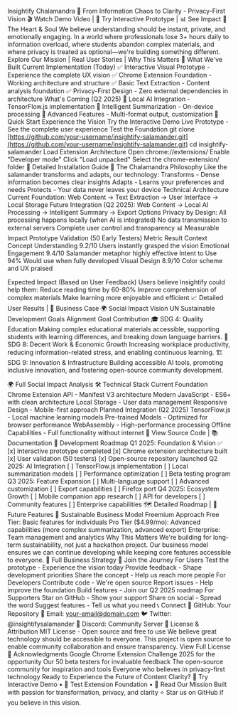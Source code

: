 Insightify Chalamandra 🦎
From Information Chaos to Clarity - Privacy-First Vision
🎬 Watch Demo Video | 🚀 Try Interactive Prototype | 📊 See Impact
💖 The Heart & Soul
We believe understanding should be instant, private, and emotionally engaging.
In a world where professionals lose 3+ hours daily to information overload, where students abandon complex materials, and where privacy is treated as optional—we're building something different.
Explore Our Mission | Real User Stories | Why This Matters
🎯 What We've Built
Current Implementation (Today)
✅ Interactive Visual Prototype - Experience the complete UX vision
✅ Chrome Extension Foundation - Working architecture and structure
✅ Basic Text Extraction - Content analysis foundation
✅ Privacy-First Design - Zero external dependencies in architecture
What's Coming (Q2 2025)
🚧 Local AI Integration - TensorFlow.js implementation
🚧 Intelligent Summarization - On-device processing
🚧 Advanced Features - Multi-format output, customization
🚀 Quick Start
Experience the Vision
Try the Interactive Demo Live Prototype - See the complete user experience
Test the Foundation
git clone [https://github.com/your-username/insightify-salamander.git](https://github.com/your-username/insightify-salamander.git)
cd insightify-salamander
Load Extension Architecture
Open chrome://extensions/
Enable "Developer mode"
Click "Load unpacked"
Select the chrome-extension/ folder
📖 Detailed Installation Guide
🦎 The Chalamandra Philosophy
Like the salamander transforms and adapts, our technology:
Transforms - Dense information becomes clear insights
Adapts - Learns your preferences and needs
Protects - Your data never leaves your device
Technical Architecture
Current Foundation: Web Content → Text Extraction → User Interface → Local Storage
Future Integration (Q2 2025): Web Content → Local AI Processing → Intelligent Summary → Export Options
Privacy by Design:
All processing happens locally (when AI is integrated)
No data transmission to external servers
Complete user control and transparency
📊 Measurable Impact
Prototype Validation (50 Early Testers)
Metric
Result
Context
Concept Understanding
9.2/10
Users instantly grasped the vision
Emotional Engagement
9.4/10
Salamander metaphor highly effective
Intent to Use
94%
Would use when fully developed
Visual Design
8.9/10
Color scheme and UX praised

Expected Impact (Based on User Feedback)
Users believe Insightify could help them:
Reduce reading time by 60-80%
Improve comprehension of complex materials
Make learning more enjoyable and efficient
📈 Detailed User Results | 💼 Business Case
🌍 Social Impact Vision
UN Sustainable Development Goals Alignment
Goal
Contribution
🎓 SDG 4: Quality Education
Making complex educational materials accessible, supporting students with learning differences, and breaking down language barriers.
💼 SDG 8: Decent Work & Economic Growth
Increasing workplace productivity, reducing information-related stress, and enabling continuous learning.
🏗️ SDG 9: Innovation & Infrastructure
Building accessible AI tools, promoting inclusive innovation, and fostering open-source community development.

🌍 Full Social Impact Analysis
🛠️ Technical Stack
Current Foundation
Chrome Extension API - Manifest V3 architecture
Modern JavaScript - ES6+ with clean architecture
Local Storage - User data management
Responsive Design - Mobile-first approach
Planned Integration (Q2 2025)
TensorFlow.js - Local machine learning models
Pre-trained Models - Optimized for browser performance
WebAssembly - High-performance processing
Offline Capabilities - Full functionality without internet
🔧 View Source Code | 📚 Documentation
🔮 Development Roadmap
Q1 2025: Foundation & Vision ✅
[x] Interactive prototype completed
[x] Chrome extension architecture built
[x] User validation (50 testers)
[x] Open-source repository launched
Q2 2025: AI Integration
[ ] TensorFlow.js implementation
[ ] Local summarization models
[ ] Performance optimization
[ ] Beta testing program
Q3 2025: Feature Expansion
[ ] Multi-language support
[ ] Advanced customization
[ ] Export capabilities
[ ] Firefox port
Q4 2025: Ecosystem Growth
[ ] Mobile companion app research
[ ] API for developers
[ ] Community features
[ ] Enterprise capabilities
🗺️ Detailed Roadmap | 🌟 Future Features
💼 Sustainable Business Model
Freemium Approach
Free Tier: Basic features for individuals
Pro Tier ($4.99/mo): Advanced capabilities (more complex summarization, advanced export)
Enterprise: Team management and analytics
Why This Matters
We're building for long-term sustainability, not just a hackathon project. Our business model ensures we can continue developing while keeping core features accessible to everyone.
💼 Full Business Strategy
👥 Join the Journey
For Users
Test the prototype - Experience the vision today
Provide feedback - Shape development priorities
Share the concept - Help us reach more people
For Developers
Contribute code - We're open source
Report issues - Help improve the foundation
Build features - Join our Q2 2025 roadmap
For Supporters
Star on GitHub - Show your support
Share on social - Spread the word
Suggest features - Tell us what you need
📞 Connect
🐙 GitHub: Your Repository
📧 Email: your-email@domain.com
🐦 Twitter: @insightifysalamander
💬 Discord: Community Server
📄 License & Attribution
MIT License - Open source and free to use
We believe great technology should be accessible to everyone. This project is open source to enable community collaboration and ensure transparency.
View Full License
🙏 Acknowledgments
Google Chrome Extension Challenge 2025 for the opportunity
Our 50 beta testers for invaluable feedback
The open-source community for inspiration and tools
Everyone who believes in privacy-first technology
Ready to Experience the Future of Content Clarity? 🚀 Try Interactive Demo • 🦎 Test Extension Foundation • 📖 Read Our Mission
Built with passion for transformation, privacy, and clarity ⭐ Star us on GitHub if you believe in this vision.
